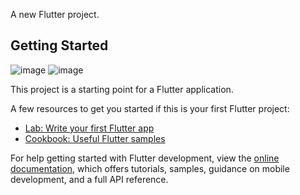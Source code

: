 A new Flutter project.

## Getting Started

![image](https://user-images.githubusercontent.com/92065809/230643097-02809cca-77d2-4182-8f12-7b91e0f40837.png)
![image](https://user-images.githubusercontent.com/92065809/230643131-6deb72f1-a5a0-4d98-851a-9286010baf8f.png)

This project is a starting point for a Flutter application.

A few resources to get you started if this is your first Flutter project:

- [Lab: Write your first Flutter app](https://docs.flutter.dev/get-started/codelab)
- [Cookbook: Useful Flutter samples](https://docs.flutter.dev/cookbook)

For help getting started with Flutter development, view the
[online documentation](https://docs.flutter.dev/), which offers tutorials,
samples, guidance on mobile development, and a full API reference.
